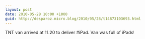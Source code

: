 ```yaml
---
layout: post
date: 2010-05-28 10:00 +1000
guid: http://desparoz.micro.blog/2010/05/28/t14873103693.html
---
```

TNT van arrived at 11.20 to deliver #iPad. Van was full of iPads!
